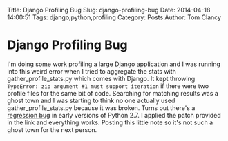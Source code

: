 Title: Django Profiling Bug
Slug: django-profiling-bug
Date: 2014-04-18 14:00:51
Tags: django,python,profiling
Category: Posts
Author: Tom Clancy

# Django Profiling Bug

I'm doing some work profiling a large Django application and I was running into this weird error when I tried to aggregate the stats with gather_profile_stats.py which comes with Django. It kept throwing `TypeError: zip argument #1 must support iteration` if there were two profile files for the same bit of code. Searching for matching results was a ghost town and I was starting to think no one actually used gather_profile_stats.py because it was broken. Turns out there's a [regression bug](http://bugs.python.org/issue7372) in early versions of Python 2.7. I applied the patch provided in the link and everything works. Posting this little note so it's not such a ghost town for the next person.
